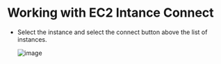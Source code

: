 # Working with EC2 Intance Connect

- Select the instance and select the connect button above the list of instances.

    ![image](https://github.com/user-attachments/assets/489e2b5d-91b3-4d17-9832-879f5a2049c4)

